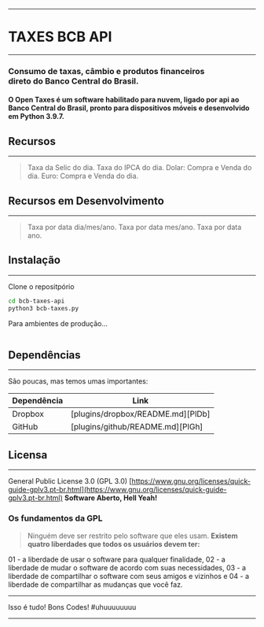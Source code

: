 ___
# TAXES BCB API
___
### Consumo de taxas, câmbio e produtos financeiros <br> direto do Banco Central do Brasil.

#### O Open Taxes é um software habilitado para nuvem, ligado por api ao Banco Central do Brasil, pronto para dispositivos móveis e desenvolvido em Python 3.9.7.

## Recursos
___
> Taxa da Selic do dia.
> Taxa do IPCA do dia.
> Dolar: Compra e Venda do dia.
> Euro: Compra e Venda do dia.


## Recursos em Desenvolvimento
___
> Taxa por data dia/mes/ano.
> Taxa por data mes/ano.
> Taxa por data ano.


## Instalação
___
Clone o repositpório

```sh
cd bcb-taxes-api
python3 bcb-taxes.py 
```

Para ambientes de produção...

```sh

```

## Dependências
___
São poucas, mas temos umas importantes:

| Dependência | Link |
| ------ | ------ |
| Dropbox | [plugins/dropbox/README.md][PlDb] |
| GitHub | [plugins/github/README.md][PlGh] |


## Licensa
___
General Public License 3.0 (GPL 3.0)
[https://www.gnu.org/licenses/quick-guide-gplv3.pt-br.html](https://www.gnu.org/licenses/quick-guide-gplv3.pt-br.html)
**Software Aberto, Hell Yeah!**

### Os fundamentos da GPL

> Ninguém deve ser restrito pelo software que eles usam. 
> **Existem quatro liberdades que todos os usuários devem ter:**

01 - a liberdade de usar o software para qualquer finalidade,
02 - a liberdade de mudar o software de acordo com suas necessidades,
03 - a liberdade de compartilhar o software com seus amigos e vizinhos e
04 - a liberdade de compartilhar as mudanças que você faz.
___
Isso é tudo! 
Bons Codes! #uhuuuuuuuu
___